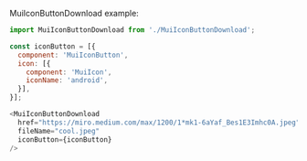 MuiIconButtonDownload example:

```js noeditor
import MuiIconButtonDownload from './MuiIconButtonDownload';
```

```js
const iconButton = [{
  component: 'MuiIconButton',
  icon: [{
    component: 'MuiIcon',
    iconName: 'android',
  }],
}];

<MuiIconButtonDownload
  href="https://miro.medium.com/max/1200/1*mk1-6aYaf_Bes1E3Imhc0A.jpeg"
  fileName="cool.jpeg"
  iconButton={iconButton}
/>
```